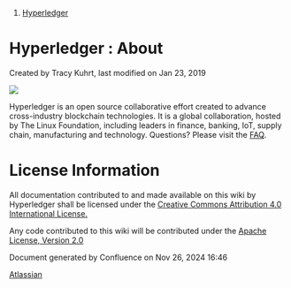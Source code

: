 1. [Hyperledger](index.html)

# Hyperledger : About

Created by Tracy Kuhrt, last modified on Jan 23, 2019

![](attachments/19595292/19603610.png?height=150)

Hyperledger is an open source collaborative effort created to advance cross-industry blockchain technologies. It is a global collaboration, hosted by The Linux Foundation, including leaders in finance, banking, IoT, supply chain, manufacturing and technology. Questions? Please visit the [FAQ](FAQ_19595483.html).

# License Information

All documentation contributed to and made available on this wiki by Hyperledger shall be licensed under the [Creative Commons Attribution 4.0 International License.](https://creativecommons.org/licenses/by/4.0/ "https://creativecommons.org/licenses/by/4.0/")

Any code contributed to this wiki will be contributed under the [Apache License, Version 2.0](https://www.apache.org/licenses/LICENSE-2.0 "https://www.apache.org/licenses/LICENSE-2.0")

Document generated by Confluence on Nov 26, 2024 16:46

[Atlassian](http://www.atlassian.com/)
